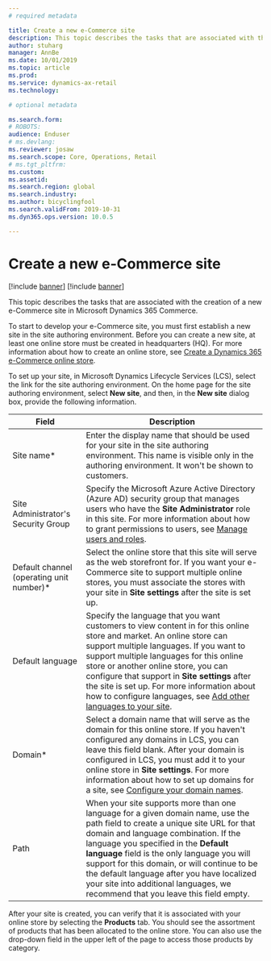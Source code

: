 ```yaml
---
# required metadata

title: Create a new e-Commerce site
description: This topic describes the tasks that are associated with the creation of a new e-Commerce site in Microsoft Dynamics 365 Commerce.
author: stuharg
manager: AnnBe
ms.date: 10/01/2019
ms.topic: article
ms.prod: 
ms.service: dynamics-ax-retail
ms.technology: 

# optional metadata

ms.search.form: 
# ROBOTS: 
audience: Enduser
# ms.devlang: 
ms.reviewer: josaw
ms.search.scope: Core, Operations, Retail
# ms.tgt_pltfrm: 
ms.custom: 
ms.assetid: 
ms.search.region: global
ms.search.industry:
ms.author: bicyclingfool
ms.search.validFrom: 2019-10-31
ms.dyn365.ops.version: 10.0.5

---
```


# Create a new e-Commerce site

[!include [banner](../includes/preview-banner.md)]
[!include [banner](../includes/banner.md)]

This topic describes the tasks that are associated with the creation of a new e-Commerce site in Microsoft Dynamics 365 Commerce.

To start to develop your e-Commerce site, you must first establish a new site in the site authoring environment. Before you can create a new site, at least one online store must be created in headquarters (HQ). For more information about how to create an online store, see [Create a Dynamics 365 e-Commerce online store]().

To set up your site, in Microsoft Dynamics Lifecycle Services (LCS), select the link for the site authoring environment. On the home page for the site authoring environment, select **New site**, and then, in the **New site** dialog box, provide the following information.

| Field                               | Description |
|-------------------------------------|-------------|
| Site name*                           | Enter the display name that should be used for your site in the site authoring environment. This name is visible only in the authoring environment. It won't be shown to customers. |
| Site Administrator's Security Group | Specify the Microsoft Azure Active Directory (Azure AD) security group that manages users who have the **Site Administrator** role in this site. For more information about how to grant permissions to users, see [Manage users and roles](). |
| Default channel (operating unit number)* | Select the online store that this site will serve as the web storefront for. If you want your e-Commerce site to support multiple online stores, you must associate the stores with your site in **Site settings** after the site is set up. |
| Default language                            | Specify the language that you want customers to view content in for this online store and market. An online store can support multiple languages. If you want to support multiple languages for this online store or another online store, you can configure that support in **Site settings** after the site is set up. For more information about how to configure languages, see [Add other languages to your site](). |
| Domain*                              | Select a domain name that will serve as the domain for this online store. If you haven't configured any domains in LCS, you can leave this field blank. After your domain is configured in LCS, you must add it to your online store in **Site settings**. For more information about how to set up domains for a site, see [Configure your domain names](). |
| Path                              | When your site supports more than one language for a given domain name, use the path field to create a unique site URL for that domain and language combination. If the language you specified in the **Default language** field is the only language you will support for this domain, or will continue to be the default language after you have localized your site into additional languages, we recommend that you leave this field empty. |


After your site is created, you can verify that it is associated with your online store by selecting the **Products** tab. You should see the assortment of products that has been allocated to the online store. You can also use the drop-down field in the upper left of the page to access those products by category.
